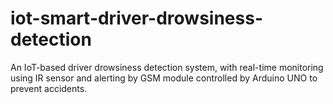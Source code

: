 # iot-smart-driver-drowsiness-detection
An IoT-based driver drowsiness detection system, with real-time monitoring using IR sensor and alerting by GSM module controlled by Arduino UNO to prevent accidents.
